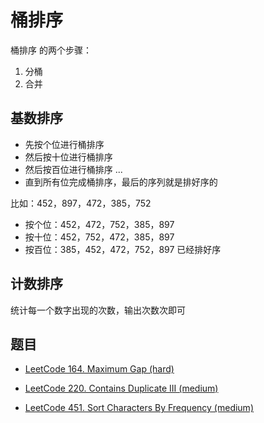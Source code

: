 # 桶排序

桶排序 的两个步骤：

1. 分桶
2. 合并

## 基数排序

- 先按个位进行桶排序
- 然后按十位进行桶排序
- 然后按百位进行桶排序
...
- 直到所有位完成桶排序，最后的序列就是排好序的 

比如：452，897，472，385，752

- 按个位：452，472，752，385，897
- 按十位：452，752，472，385，897
- 按百位：385，452，472，752，897 已经排好序

## 计数排序

统计每一个数字出现的次数，输出次数次即可

## 题目

- [LeetCode 164. Maximum Gap (hard)](https://github.com/muyids/leetcode/blob/master/algorithms/101-200/164.maximum-gap.md)

- [LeetCode 220. Contains Duplicate III (medium)](https://github.com/muyids/leetcode/blob/master/algorithms/201-300/220.contains-duplicate-iii.md)

- [LeetCode 451. Sort Characters By Frequency (medium)](https://github.com/muyids/leetcode/blob/master/algorithms/401-500/451.sort-characters-by-frequency.md)
